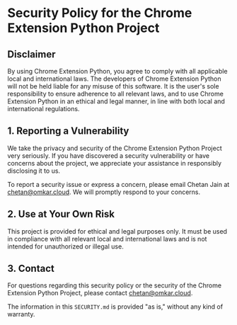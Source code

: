 # Security Policy for the Chrome Extension Python Project

## Disclaimer

By using Chrome Extension Python, you agree to comply with all applicable local and international laws. The developers of Chrome Extension Python will not be held liable for any misuse of this software. It is the user's sole responsibility to ensure adherence to all relevant laws, and to use Chrome Extension Python in an ethical and legal manner, in line with both local and international regulations.

## 1. Reporting a Vulnerability

We take the privacy and security of the Chrome Extension Python Project very seriously. If you have discovered a security vulnerability or have concerns about the project, we appreciate your assistance in responsibly disclosing it to us.

To report a security issue or express a concern, please email Chetan Jain at [chetan@omkar.cloud](mailto:chetan@omkar.cloud). We will promptly respond to your concerns.

## 2. Use at Your Own Risk

This project is provided for ethical and legal purposes only. It must be used in compliance with all relevant local and international laws and is not intended for unauthorized or illegal use.

## 3. Contact

For questions regarding this security policy or the security of the Chrome Extension Python Project, please contact [chetan@omkar.cloud](mailto:chetan@omkar.cloud).

The information in this `SECURITY.md` is provided "as is," without any kind of warranty.
